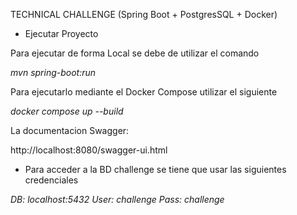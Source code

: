 TECHNICAL CHALLENGE
(Spring Boot + PostgresSQL + Docker)

* Ejecutar Proyecto

Para ejecutar de forma Local se debe de utilizar el comando

*mvn spring-boot:run*

Para ejecutarlo mediante el Docker Compose utilizar el siguiente

*docker compose up --build*

La documentacion Swagger: 

http://localhost:8080/swagger-ui.html

* Para acceder a la BD challenge se tiene que usar las siguientes credenciales

*DB: localhost:5432
User: challenge
Pass: challenge*
